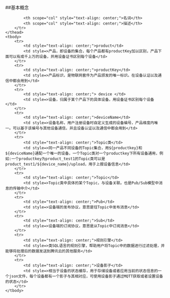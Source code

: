 ##基本概念


<table>
	<thead>
		<tr>
			
			<th scope="col" style="text-align: center;">名词</th>
			<th scope="col" style="text-align: center;">描述</th>
		</tr>
	</thead>
	<tbody>
		<tr>
			<td style="text-align: center;">product</td>
			<td style=>产品，即设备的集合，每个产品都有productKey加以区别，产品下面可以有成千上万的设备，并用设备证书区别每个设备</td>
		</tr>
		<tr>
			<td style="text-align: center;">productKey</td>
			<td style=>产品标识，是物联网套件为产品颁发的唯一标识。在设备认证以及通信中都会用到</td>
		</tr>
		<tr>
			<td style="text-align: center;"> device </td>
			<td style=>设备，归属于某个产品下的具体设备，用设备证书区别每个设备</td>
		</tr>
		<tr>
			<td style="text-align: center;">deviceName</td>
			<td style=>设备名称，用户注册设备时自定义生成的设备编号，产品维度内唯一。可以基于该编号与其他设备通信，并且设备认证以及通信中都会用到</td>
		</tr>
		<tr>
			<td style="text-align: center;">Topic类</td>
			<td style=>同一产品不同设备的Topic集合，用${productkey}和${deviceName}通配一个唯一的设备，一个Topic类对一个productkey下所有设备通用，例如:一个productkey为product_test1的Topic类可以是product_test1/${device_name}/upload，用于上报设备信息</td>
		</tr>
		<tr>
			<td style="text-align: center;">Topic</td>
			<td style=>Topic类中具体的某个Topic，与设备关联。也是Pub/Sub模型中消息的传输中介</td>
		</tr>
		<tr>
			<td style="text-align: center;">Pub</td>
			<td style=>设备端的发布协议，意思是往Topic中发布消息</td>
		</tr>
		<tr>
			<td style="text-align: center;">Sub</td>
			<td style=>设备端的订阅协议，意思是从Topic中订阅消息</td>
		</tr>
		<tr>
			<td style="text-align: center;">规则引擎</td>
			<td style=>类SQL语言的规则引擎，帮助用户将Topic中的数据进行过滤处理，并能够将处理后的数据发送到腾讯云的其他服务</td>
		</tr>
		<tr>
			<td style="text-align: center;">设备影子</td>
			<td style=>相当于设备的状态缓存，用于存储设备或者应用当前的状态信息的一个json文件，每个设备都有一个影子与其相对应，可使用设备影子通过MQTT获取或者设置设备的状态</td>
		</tr>
	</tbody>
</table>